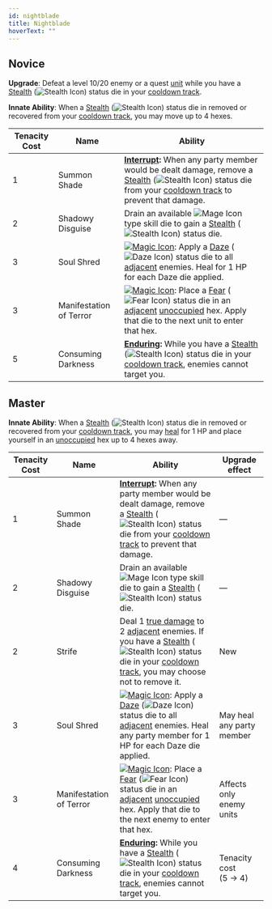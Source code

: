 ```yaml
---
id: nightblade
title: Nightblade
hoverText: ""
---
```


## Novice

**Upgrade**: Defeat a level 10/20 enemy or a quest [unit](/docs/glossary/unit) while you have a [Stealth](/docs/status-effects/stealth) (<img src="/icons/stealth.svg" alt="Stealth Icon" class="icon-svg" />) status die in your [cooldown track](/docs/glossary/cooldown-track).

**Innate Ability**: When a [Stealth](/docs/status-effects/stealth) (<img src="/icons/stealth.svg" alt="Stealth Icon" class="icon-svg" />) status die in removed or recovered from your [cooldown track](/docs/glossary/cooldown-track), you may move up to 4 hexes.

| Tenacity Cost | Name                    | Ability                                                                                                                                                                                                                                                                                                                                                            |
| ------------- | ----------------------- | ------------------------------------------------------------------------------------------------------------------------------------------------------------------------------------------------------------------------------------------------------------------------------------------------------------------------------------------------------------------ |
| 1             | Summon Shade            | **[Interrupt](/docs/glossary/interrupt):** When any party member would be dealt damage, remove a [Stealth](/docs/status-effects/stealth) (<img src="/icons/stealth.svg" alt="Stealth Icon" class="icon-svg" />) status die from your [cooldown track](/docs/glossary/cooldown-track) to prevent that damage.                                                       |
| 2             | Shadowy Disguise        | Drain an available <img src="/icons/mage.svg" alt="Mage Icon" class="icon-svg" /> type skill die to gain a [Stealth](/docs/status-effects/stealth) (<img src="/icons/stealth.svg" alt="Stealth Icon" class="icon-svg" />) status die.                                                                                                                              |
| 3             | Soul Shred              | [<img src="/icons/magic.svg" alt="Magic Icon" class="icon-svg" />](docs/battles/battle-forms/magic): Apply a [Daze](/docs/status-effects/daze) (<img src="/icons/daze.svg" alt="Daze Icon" class="icon-svg" />) status die to all [adjacent](/docs/glossary/adjacent) enemies. Heal for 1 HP for each Daze die applied.                                            |
| 3             | Manifestation of Terror | [<img src="/icons/magic.svg" alt="Magic Icon" class="icon-svg" />](docs/battles/battle-forms/magic): Place a [Fear](/docs/status-effects/fear) (<img src="/icons/fear.svg" alt="Fear Icon" class="icon-svg" />) status die in an [adjacent](/docs/glossary/adjacent) [unoccupied](/docs/glossary/occupied) hex. Apply that die to the next unit to enter that hex. |
| 5             | Consuming Darkness      | **[Enduring](/docs/glossary/enduring):** While you have a [Stealth](/docs/status-effects/stealth) (<img src="/icons/stealth.svg" alt="Stealth Icon" class="icon-svg" />) status die in your [cooldown track](/docs/glossary/cooldown-track), enemies cannot target you.                                                                                            |

## Master

**Innate Ability**: When a [Stealth](/docs/status-effects/stealth) (<img src="/icons/stealth.svg" alt="Stealth Icon" class="icon-svg" />) status die in removed or recovered from your [cooldown track](/docs/glossary/cooldown-track), you may [heal](/docs/glossary/healing) for 1 HP and place
yourself in an [unoccupied](/docs/glossary/occupied) hex up to 4 hexes away.

| Tenacity Cost | Name                    | Ability                                                                                                                                                                                                                                                                                                                                                             | Upgrade effect            |
| ------------- | ----------------------- | ------------------------------------------------------------------------------------------------------------------------------------------------------------------------------------------------------------------------------------------------------------------------------------------------------------------------------------------------------------------- | ------------------------- |
| 1             | Summon Shade            | **[Interrupt](/docs/glossary/interrupt):** When any party member would be dealt damage, remove a [Stealth](/docs/status-effects/stealth) (<img src="/icons/stealth.svg" alt="Stealth Icon" class="icon-svg" />) status die from your [cooldown track](/docs/glossary/cooldown-track) to prevent that damage.                                                        | —                         |
| 2             | Shadowy Disguise        | Drain an available <img src="/icons/mage.svg" alt="Mage Icon" class="icon-svg" /> type skill die to gain a [Stealth](/docs/status-effects/stealth) (<img src="/icons/stealth.svg" alt="Stealth Icon" class="icon-svg" />) status die.                                                                                                                               | —                         |
| 2             | Strife                  | Deal 1 [true damage](/docs/glossary/true-damage) to 2 [adjacent](/docs/glossary/adjacent) enemies. If you have a [Stealth](/docs/status-effects/stealth) (<img src="/icons/stealth.svg" alt="Stealth Icon" class="icon-svg" />) status die in your [cooldown track](/docs/glossary/cooldown-track), you may choose not to remove it.                                | New                       |
| 3             | Soul Shred              | [<img src="/icons/magic.svg" alt="Magic Icon" class="icon-svg" />](docs/battles/battle-forms/magic): Apply a [Daze](/docs/status-effects/daze) (<img src="/icons/daze.svg" alt="Daze Icon" class="icon-svg" />) status die to all [adjacent](/docs/glossary/adjacent) enemies. Heal any party member for 1 HP for each Daze die applied.                            | May heal any party member |
| 3             | Manifestation of Terror | [<img src="/icons/magic.svg" alt="Magic Icon" class="icon-svg" />](docs/battles/battle-forms/magic): Place a [Fear](/docs/status-effects/fear) (<img src="/icons/fear.svg" alt="Fear Icon" class="icon-svg" />) status die in an [adjacent](/docs/glossary/adjacent) [unoccupied](/docs/glossary/occupied) hex. Apply that die to the next enemy to enter that hex. | Affects only enemy units  |
| 4             | Consuming Darkness      | **[Enduring](/docs/glossary/enduring):** While you have a [Stealth](/docs/status-effects/stealth) (<img src="/icons/stealth.svg" alt="Stealth Icon" class="icon-svg" />) status die in your [cooldown track](/docs/glossary/cooldown-track), enemies cannot target you.                                                                                             | Tenacity cost<br/>(5 → 4) |
